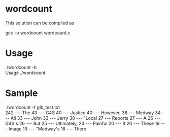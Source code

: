 # wordcount

This solution can be compiled as 

  gcc -o wordcount wordcount.c 

Usage
============
./wordcount -h
<br>
Usage ./wordcount <file name>
<br>
  
Sample
===========
./wordcount -f glb_test.txt 
<br>
242 --- The
43 --- G4S
40 --- Justice
40 --- However,
38 --- Medway
34 --- All
33 --- John
33 --- Jerry
30 --- "Local
27 --- Reports
27 --- A
26 --- G4S's
26 --- But
25 --- Ultimately,
23 --- Painful
20 --- It
20 --- These
19 --- Image
19 --- "Medway's
18 --- There
